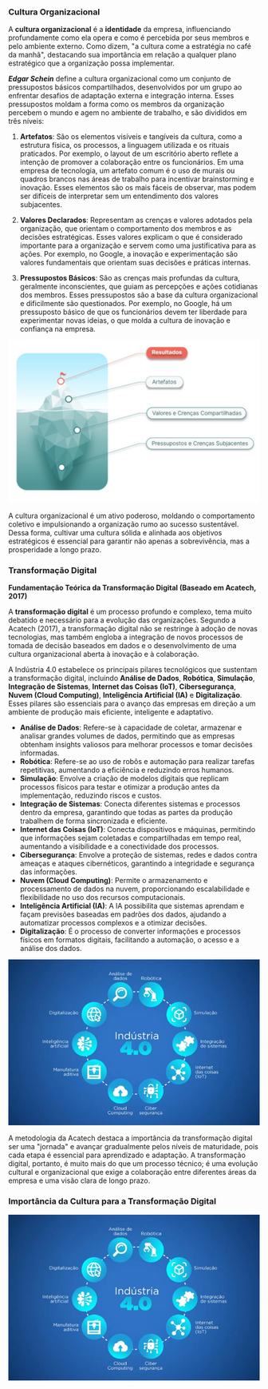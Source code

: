 ### Cultura Organizacional 

A **cultura organizacional** é a **identidade** da empresa, influenciando profundamente como ela opera e como é percebida por seus membros e pelo ambiente externo. Como dizem, "a cultura come a estratégia no café da manhã", destacando sua importância em relação a qualquer plano estratégico que a organização possa implementar.

***Edgar Schein*** define a cultura organizacional como um conjunto de pressupostos básicos compartilhados, desenvolvidos por um grupo ao enfrentar desafios de adaptação externa e integração interna. Esses pressupostos moldam a forma como os membros da organização percebem o mundo e agem no ambiente de trabalho, e são divididos em três níveis:

1. **Artefatos**: São os elementos visíveis e tangíveis da cultura, como a estrutura física, os processos, a linguagem utilizada e os rituais praticados. Por exemplo, o layout de um escritório aberto reflete a intenção de promover a colaboração entre os funcionários. Em uma empresa de tecnologia, um artefato comum é o uso de murais ou quadros brancos nas áreas de trabalho para incentivar brainstorming e inovação. Esses elementos são os mais fáceis de observar, mas podem ser difíceis de interpretar sem um entendimento dos valores subjacentes.

2. **Valores Declarados**: Representam as crenças e valores adotados pela organização, que orientam o comportamento dos membros e as decisões estratégicas. Esses valores explicam o que é considerado importante para a organização e servem como uma justificativa para as ações. Por exemplo, no Google, a inovação e experimentação são valores fundamentais que orientam suas decisões e práticas internas.

3. **Pressupostos Básicos**: São as crenças mais profundas da cultura, geralmente inconscientes, que guiam as percepções e ações cotidianas dos membros. Esses pressupostos são a base da cultura organizacional e dificilmente são questionados. Por exemplo, no Google, há um pressuposto básico de que os funcionários devem ter liberdade para experimentar novas ideias, o que molda a cultura de inovação e confiança na empresa.

![Modelo de Cultura Organizacional](https://raw.githubusercontent.com/rafaelzorzetti/digitalmaturity-organizationalculture/main/views/modeloculturaorganizacional.jpg)

A cultura organizacional é um ativo poderoso, moldando o comportamento coletivo e impulsionando a organização rumo ao sucesso sustentável. Dessa forma, cultivar uma cultura sólida e alinhada aos objetivos estratégicos é essencial para garantir não apenas a sobrevivência, mas a prosperidade a longo prazo.

### Transformação Digital

**Fundamentação Teórica da Transformação Digital (Baseado em Acatech, 2017)**

A **transformação digital** é um processo profundo e complexo, tema muito debatido e necessário para a evolução das organizações. Segundo a Acatech (2017), a transformação digital não se restringe à adoção de novas tecnologias, mas também engloba a integração de novos processos de tomada de decisão baseados em dados e o desenvolvimento de uma cultura organizacional aberta à inovação e à colaboração.

A Indústria 4.0 estabelece os principais pilares tecnológicos que sustentam a transformação digital, incluindo **Análise de Dados**, **Robótica**, **Simulação**, **Integração de Sistemas**, **Internet das Coisas (IoT)**, **Cibersegurança**, **Nuvem (Cloud Computing)**, **Inteligência Artificial (IA)** e **Digitalização**. Esses pilares são essenciais para o avanço das empresas em direção a um ambiente de produção mais eficiente, inteligente e adaptativo.

- **Análise de Dados**: Refere-se à capacidade de coletar, armazenar e analisar grandes volumes de dados, permitindo que as empresas obtenham insights valiosos para melhorar processos e tomar decisões informadas.
- **Robótica**: Refere-se ao uso de robôs e automação para realizar tarefas repetitivas, aumentando a eficiência e reduzindo erros humanos.
- **Simulação**: Envolve a criação de modelos digitais que replicam processos físicos para testar e otimizar a produção antes da implementação, reduzindo riscos e custos.
- **Integração de Sistemas**: Conecta diferentes sistemas e processos dentro da empresa, garantindo que todas as partes da produção trabalhem de forma sincronizada e eficiente.
- **Internet das Coisas (IoT)**: Conecta dispositivos e máquinas, permitindo que informações sejam coletadas e compartilhadas em tempo real, aumentando a visibilidade e a conectividade dos processos.
- **Cibersegurança**: Envolve a proteção de sistemas, redes e dados contra ameaças e ataques cibernéticos, garantindo a integridade e segurança das informações.
- **Nuvem (Cloud Computing)**: Permite o armazenamento e processamento de dados na nuvem, proporcionando escalabilidade e flexibilidade no uso dos recursos computacionais.
- **Inteligência Artificial (IA)**: A IA possibilita que sistemas aprendam e façam previsões baseadas em padrões dos dados, ajudando a automatizar processos complexos e a otimizar decisões.
- **Digitalização**: É o processo de converter informações e processos físicos em formatos digitais, facilitando a automação, o acesso e a análise dos dados.

![Imagem carregada](https://raw.githubusercontent.com/rafaelzorzetti/digitalmaturity-organizationalculture/main/views/transformacaodigital.jpg)

A metodologia da Acatech destaca a importância da transformação digital ser uma "jornada" e avançar gradualmente pelos níveis de maturidade, pois cada etapa é essencial para aprendizado e adaptação. A transformação digital, portanto, é muito mais do que um processo técnico; é uma evolução cultural e organizacional que exige a colaboração entre diferentes áreas da empresa e uma visão clara de longo prazo.

### Importância da Cultura para a Transformação Digital





![Imagem carregada](https://raw.githubusercontent.com/rafaelzorzetti/digitalmaturity-organizationalculture/main/views/transformacaodigital.jpg)